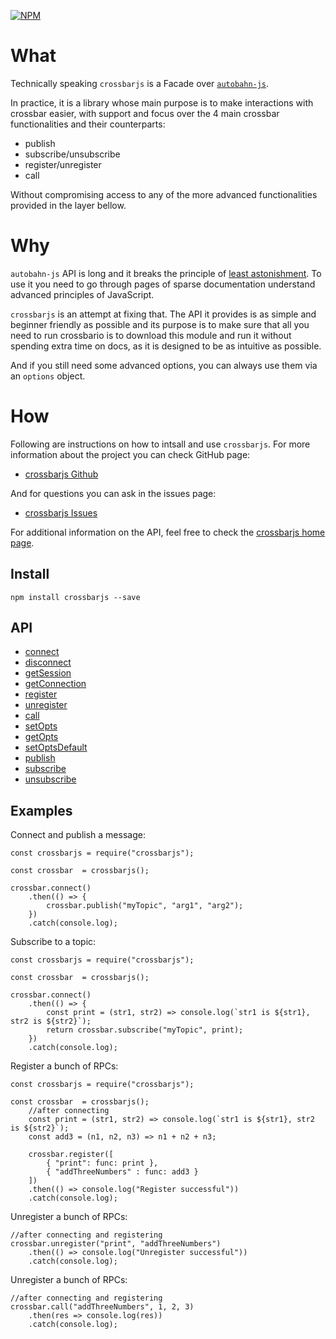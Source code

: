 
[![NPM](https://nodei.co/npm/crossbarjs.png)](https://nodei.co/npm/crossbarjs/)

# What

Technically speaking `crossbarjs` is a Facade over [`autobahn-js`](https://github.com/crossbario/autobahn-js).

In practice, it is a library whose main purpose is to make interactions with
crossbar easier, with support and focus over the 4 main crossbar functionalities
and their counterparts:

 - publish
 - subscribe/unsubscribe
 - register/unregister
 - call

Without compromising access to any of the more advanced functionalities provided
in the layer bellow.

# Why

`autobahn-js` API is long and it breaks the principle of [least astonishment](https://en.wikipedia.org/wiki/Principle_of_least_astonishment). To
use it you need to go through pages of sparse documentation understand advanced
principles of JavaScript.

`crossbarjs` is an attempt at fixing that. The API it provides is as simple and
beginner friendly as possible and its purpose is to make sure that all you need
to run crossbario is to download this module and run it without spending extra
time on docs, as it is designed to be as intuitive as possible.

And if you still need some advanced options, you can always use them via an
`options` object.

# How

Following are instructions on how to intsall and use `crossbarjs`. For more information about the project you can check GitHub page:

 - [crossbarjs Github](https://github.com/Fl4m3Ph03n1x/crossbarjs)

And for questions you can ask in the issues page:

 - [crossbarjs Issues](https://github.com/Fl4m3Ph03n1x/crossbarjs/issues)

For additional information on the API, feel free to check the [crossbarjs home page](https://fl4m3ph03n1x.github.io/crossbarjs/index.html).

## Install

    npm install crossbarjs --save

##  API

 - <a href="https://fl4m3ph03n1x.github.io/crossbarjs/module-crossbarFacade.html#~connect__anchor">connect</a>
 - <a href="https://fl4m3ph03n1x.github.io/crossbarjs/module-crossbarFacade.html#~disconnect__anchor">disconnect</a>
 - <a href="https://fl4m3ph03n1x.github.io/crossbarjs/module-crossbarFacade.html#~getSession__anchor">getSession</a>
 - <a href="https://fl4m3ph03n1x.github.io/crossbarjs/module-crossbarFacade.html#~getConnection__anchor">getConnection</a>
 - <a href="https://fl4m3ph03n1x.github.io/crossbarjs/module-crossbarFacade.html#~register__anchor">register</a>
 - <a href="https://fl4m3ph03n1x.github.io/crossbarjs/module-crossbarFacade.html#~unregister__anchor">unregister</a>
 - <a href="https://fl4m3ph03n1x.github.io/crossbarjs/module-crossbarFacade.html#~call__anchor">call</a>
 - <a href="https://fl4m3ph03n1x.github.io/crossbarjs/module-crossbarFacade.html#~setOpts__anchor">setOpts</a>
 - <a href="https://fl4m3ph03n1x.github.io/crossbarjs/module-crossbarFacade.html#~getOpts__anchor">getOpts</a>
 - <a href="https://fl4m3ph03n1x.github.io/crossbarjs/module-crossbarFacade.html#~setOptsDefault__anchor">setOptsDefault</a>
 - <a href="https://fl4m3ph03n1x.github.io/crossbarjs/module-crossbarFacade.html#~publish__anchor">publish</a>
 - <a href="https://fl4m3ph03n1x.github.io/crossbarjs/module-crossbarFacade.html#~subscribe__anchor">subscribe</a>
 - <a href="https://fl4m3ph03n1x.github.io/crossbarjs/module-crossbarFacade.html#~unsubscribe__anchor">unsubscribe</a>

##  Examples

Connect and publish a message:

    const crossbarjs = require("crossbarjs");

    const crossbar  = crossbarjs();

    crossbar.connect()
        .then(() => {
            crossbar.publish("myTopic", "arg1", "arg2");
        })
        .catch(console.log);

Subscribe to a topic:

    const crossbarjs = require("crossbarjs");

    const crossbar  = crossbarjs();

    crossbar.connect()
        .then(() => {
            const print = (str1, str2) => console.log(`str1 is ${str1}, str2 is ${str2}`);
            return crossbar.subscribe("myTopic", print);
        })
        .catch(console.log);

Register a bunch of RPCs:

    const crossbarjs = require("crossbarjs");

    const crossbar  = crossbarjs();
        //after connecting
        const print = (str1, str2) => console.log(`str1 is ${str1}, str2 is ${str2}`);
        const add3 = (n1, n2, n3) => n1 + n2 + n3;

        crossbar.register([
            { "print": func: print },
            { "addThreeNumbers" : func: add3 }
        ])
        .then(() => console.log("Register successful"))
        .catch(console.log);

Unregister a bunch of RPCs:

    //after connecting and registering
    crossbar.unregister("print", "addThreeNumbers")
        .then(() => console.log("Unregister successful"))
        .catch(console.log);

Unregister a bunch of RPCs:

    //after connecting and registering
    crossbar.call("addThreeNumbers", 1, 2, 3)
        .then(res => console.log(res))
        .catch(console.log);
